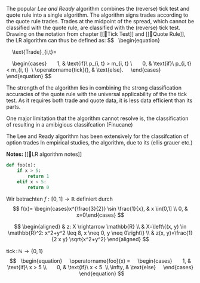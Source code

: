 The popular *Lee and Ready* algorithm combines the (reverse) tick test and quote rule into a single algorithm. The algorithm signs trades according to the quote rule trades. Trades at the midpoint of the spread, which cannot be classified with the quote rule, are classified with the (reverse) tick test. Drawing on the notation from chapter [[🔢Tick Test]] and [[🔢Quote Rule]], the LR algorithm can thus be defined as:
$$
  \begin{equation}

    \text{Trade}_{i,t}=

    \begin{cases}
      1, & \text{if}\ p_{i, t} > m_{i, t} \\
      0, & \text{if}\ p_{i, t} < m_{i, t}  \\
	  \operatorname{tick}(), & \text{else}.
    \end{cases}
  \end{equation}
$$

The strength of the algorithm lies in combining the strong classification accuracies of the quote rule with the universal applicability of the the tick test. As it requires both trade and quote data, it is less data efficient than its parts.  

One major limitation that the algorithm cannot resolve is, the classification of  resulting in a amibigious classifcation (Finucane)

The Lee and Ready algorithm has been extensively for the classifcation of option trades 
In empirical studies, the algorithm, due to its (ellis grauer etc.)


**Notes:**
[[🔢LR algorithm notes]]

```python
def foo(x):
	if x > 5:
		return 1
	elif x < 5:
		return 0
```



Wir betrachten $f:[0,1] \rightarrow \mathbb{R}$ definiert durch
$$
f(x)= \begin{cases}x^{\frac{3}{2}} \sin \frac{1}{x}, & x \in(0,1] \\ 0, & x=0\end{cases}
$$

$$
\begin{aligned}
& z: X \rightarrow \mathbb{R} \\
& X=\left\{(x, y) \in \mathbb{R}^2: x^2+y^2 \leq 8, x \neq 0, y \neq 0\right\} \\
& z(x, y)=\frac{1}{2 x y} \sqrt{x^2+y^2}
\end{aligned}
$$

$\operatorname{tick}\colon \mathbb{N} \to \left\{0,1\right\}$
$$
  \begin{equation}
    \operatorname{foo}(x) =
    \begin{cases}
      1, & \text{if}\ x > 5 \\
      0, & \text{if}\ x < 5  \\
	  \infty, & \text{else}
    \end{cases}
  \end{equation}
$$